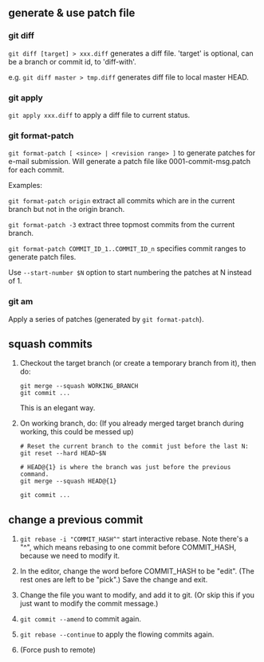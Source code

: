## generate & use patch file

### git diff

`git diff [target] > xxx.diff` generates a diff file. 'target' is optional, can be a branch or commit id, to 'diff-with'.

e.g. `git diff master > tmp.diff` generates diff file to local master HEAD.

### git apply

`git apply xxx.diff` to apply a diff file to current status.

### git format-patch

`git format-patch [ <since> | <revision range> ]` to generate patches for e-mail submission. Will generate a patch file like 0001-commit-msg.patch for each commit. 

Examples:

`git format-patch origin` extract all commits which are in the current branch but not in the origin branch.

`git format-patch -3` extract three topmost commits from the current branch.

`git format-patch COMMIT_ID_1..COMMIT_ID_n` specifies commit ranges to generate patch files.

Use `--start-number $N` option to start numbering the patches at N instead of 1.

### git am

Apply a series of patches (generated by `git format-patch`).


## squash commits

1. Checkout the target branch (or create a temporary branch from it), then do:

   ```
   git merge --squash WORKING_BRANCH
   git commit ...
   ```

   This is an elegant way.

2. On working branch, do: (If you already merged target branch during working, this could be messed up)

   ```
   # Reset the current branch to the commit just before the last N:
   git reset --hard HEAD~$N
   
   # HEAD@{1} is where the branch was just before the previous command.
   git merge --squash HEAD@{1}
   
   git commit ...
   ```

## change a previous commit

1)  `git rebase -i "COMMIT_HASH^"` start interactive rebase. 
Note there's a "^", which means rebasing to one commit before
COMMIT_HASH, because we need to modify it.

2)  In the editor, change the word before  COMMIT_HASH to be
"edit". (The rest ones are left to be "pick".) 
Save the change and exit.

3) Change the file you want to modify, and add it to git. 
(Or skip this if you just want to modify the commit message.)

4) `git commit --amend` to commit again.

5) `git rebase --continue` to apply the flowing commits again.

6) (Force push to remote)
